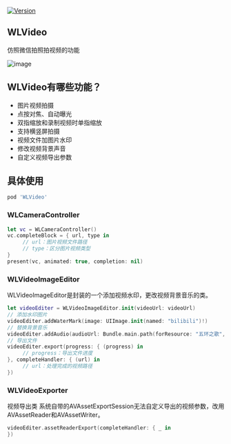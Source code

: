 [![Version](https://img.shields.io/cocoapods/v/WLVideo.svg?style=flat)](https://cocoapods.org/pods/WLVideo)

## WLVideo
仿照微信拍照拍视频的功能

![image](https://github.com/Weang/WLVideo/blob/master/demo.gif)

## WLVideo有哪些功能？
* 图片视频拍摄
* 点按对焦、自动曝光
* 双指缩放和录制视频时单指缩放
* 支持横竖屏拍摄
* 视频文件加图片水印
* 修改视频背景声音
* 自定义视频导出参数

## 具体使用

```ruby
pod 'WLVideo'
```

### WLCameraController
```swift
let vc = WLCameraController()
vc.completeBlock = { url, type in
     // url：图片视频文件路径
     // type：区分图片视频类型
}
present(vc, animated: true, completion: nil)
```

### WLVideoImageEditor
WLVideoImageEditor是封装的一个添加视频水印，更改视频背景音乐的类。
```swift
let videoEditer = WLVideoImageEditor.init(videoUrl: videoUrl)
// 添加水印图片
videoEditer.addWaterMark(image: UIImage.init(named: "bilibili")!)
// 替换背景音乐
videoEditer.addAudio(audioUrl: Bundle.main.path(forResource: "五环之歌", ofType: "mp3")!)
// 导出文件
videoEditer.export(progress: { (progress) in
     // progress：导出文件进度               
}, completeHandler: { (url) in
     // url：处理完成的视频路径               
})
```

### WLVideoExporter
视频导出类
系统自带的AVAssetExportSession无法自定义导出的视频参数，改用AVAssetReader和AVAssetWriter。
```swift
videoEditer.assetReaderExport(completeHandler: { _ in
})
```
